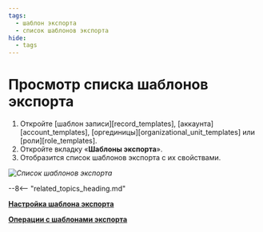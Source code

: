 ```yaml
---
tags:
  - шаблон экспорта
  - список шаблонов экспорта
hide:
  - tags
---
```


# Просмотр списка шаблонов экспорта

1. Откройте [шаблон записи][record_templates], [аккаунта][account_templates], [оргединицы][organizational_unit_templates] или [роли][role_templates].
2. Откройте вкладку «**Шаблоны экспорта**».
3. Отобразится список шаблонов экспорта с их свойствами.

*![Список шаблонов экспорта](export_template_list.png)*

--8<-- "related_topics_heading.md"

**[Настройка шаблона экспорта](export_template_configure.md)**

**[Операции с шаблонами экспорта](export_template_list_operations.md)**